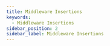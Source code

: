 ```yaml
---
title: Middleware Insertions
keywords:
  - Middleware Insertions
sidebar_position: 2
sidebar_label: Middleware Insertions
---
```


